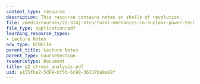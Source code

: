 ```yaml
---
content_type: resource
description: This resource contains notes on shells of revolution.
file: /media/courses/22-314j-structural-mechanics-in-nuclear-power-technology-fall-2006/a155fba25d69bf5b5c9836337ba8a18f_g2_stress_analysis.pdf
file_type: application/pdf
learning_resource_types:
- Lecture Notes
ocw_type: OCWFile
parent_title: Lecture Notes
parent_type: CourseSection
resourcetype: Document
title: g2_stress_analysis.pdf
uid: a155fba2-5d69-bf5b-5c98-36337ba8a18f
---
```

